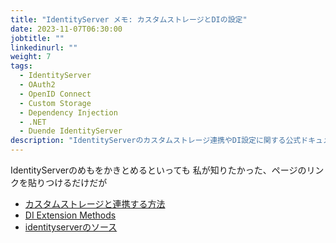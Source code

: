 ```yaml
---
title: "IdentityServer メモ: カスタムストレージとDIの設定"
date: 2023-11-07T06:30:00
jobtitle: ""
linkedinurl: ""
weight: 7
tags:
  - IdentityServer
  - OAuth2
  - OpenID Connect
  - Custom Storage
  - Dependency Injection
  - .NET
  - Duende IdentityServer
description: "IdentityServerのカスタムストレージ連携やDI設定に関する公式ドキュメントやソースコードをまとめたメモ記事です。主要なリファレンスへのリンクを掲載し、必要な情報へ素早くアクセスできる内容になっています。"
---
```



IdentityServerのめもをかきとめるといっても
私が知りたかった、ページのリンクを貼りつけるだけだが

- [カスタムストレージと連携する方法](https://docs.duendesoftware.com/identityserver/v6/data/configuration/)
- [DI Extension Methods](https://docs.duendesoftware.com/identityserver/v6/reference/di/#configuration-stores)
- [identityserverのソース](https://github.com/D..uendeSoftware/IdentityServer/tree/main)
